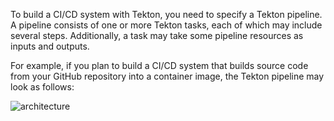 To build a CI/CD system with Tekton, you need to specify a Tekton pipeline.
A pipeline consists of one or more Tekton tasks, each of which may include
several steps. Additionally, a task may take some pipeline resources as
inputs and outputs.

For example, if you plan to build a CI/CD system that builds source code
from your GitHub repository into a container image, the Tekton pipeline may
look as follows:

![architecture](https://github.com/tektoncd/website/tree/main/tutorials/katacoda/getting-started/images/architecture.png?raw=true)
